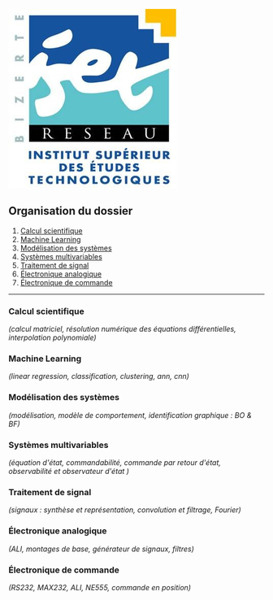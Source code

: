 ![ISET de Bizerte](logo-isetbz.png)

## Organisation du dossier

1. [Calcul scientifique](https://github.com/a-mhamdi/isetbz/tree/main/Calcul%20scientifique)
2. [Machine Learning](https://github.com/a-mhamdi/isetbz/tree/main/Machine%20learning)
3. [Modélisation des systèmes](https://github.com/a-mhamdi/isetbz/tree/main/Mod%C3%A9lisation%20des%20syst%C3%A8mes)
4. [Systèmes multivariables](https://github.com/a-mhamdi/isetbz/tree/main/Systèmes%20multivariables)
5. [Traitement de signal](https://github.com/a-mhamdi/isetbz/tree/main/Traitement%20de%20signal)
6. [Électronique analogique](https://github.com/a-mhamdi/isetbz/tree/main/Électronique%20analogique)
7. [Électronique de commande](https://github.com/a-mhamdi/isetbz/tree/main/Électronique%20de%20commande)

------

### **Calcul scientifique**
*(calcul matriciel, résolution numérique des équations différentielles, interpolation polynomiale)*

### **Machine Learning**
*(linear regression, classification, clustering, ann, cnn)*

### **Modélisation des systèmes**
*(modélisation, modèle de comportement, identification graphique : BO & BF)*

### **Systèmes multivariables**
*(équation d'état, commandabilité, commande par retour d'état, observabilité et observateur d'état )*

### **Traitement de signal**
*(signaux : synthèse et représentation, convolution et filtrage, Fourier)*

### **Électronique analogique**
*(ALI, montages de base, générateur de signaux, filtres)*

### **Électronique de commande**
*(RS232, MAX232, ALI, NE555, commande en position)*

